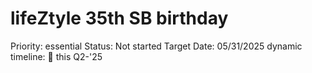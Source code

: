 # lifeZtyle 35th SB birthday

Priority: essential
Status: Not started
Target Date: 05/31/2025
dynamic timeline: 🔵 this Q2-'25